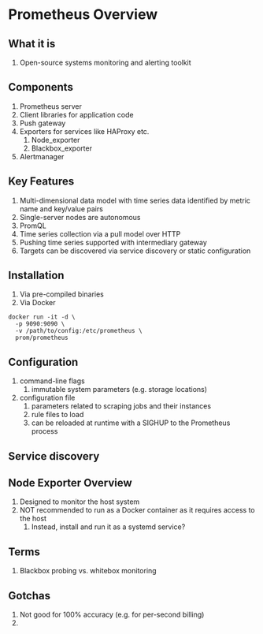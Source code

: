 # Prometheus Overview

## What it is

1. Open-source systems monitoring and alerting toolkit

## Components

1. Prometheus server
1. Client libraries for application code
1. Push gateway
1. Exporters for services like HAProxy etc.
   1. Node_exporter
   1. Blackbox_exporter
1. Alertmanager

## Key Features

1. Multi-dimensional data model with time series data identified by metric name and key/value pairs
1. Single-server nodes are autonomous
1. PromQL
1. Time series collection via a pull model over HTTP
1. Pushing time series supported with intermediary gateway
1. Targets can be discovered via service discovery or static configuration

## Installation

1. Via pre-compiled binaries
1. Via Docker

```shell
docker run -it -d \
  -p 9090:9090 \
  -v /path/to/config:/etc/prometheus \
  prom/prometheus
```

## Configuration

1. command-line flags
   1. immutable system parameters (e.g. storage locations)
1. configuration file
   1. parameters related to scraping jobs and their instances
   1. rule files to load
   1. can be reloaded at runtime with a SIGHUP to the Prometheus process

## Service discovery


## Node Exporter Overview

1. Designed to monitor the host system
1. NOT recommended to run as a Docker container as it requires access to the host
   1. Instead, install and run it as a systemd service?

## Terms

1. Blackbox probing vs. whitebox monitoring

## Gotchas

1. Not good for 100% accuracy (e.g. for per-second billing)
1. 
